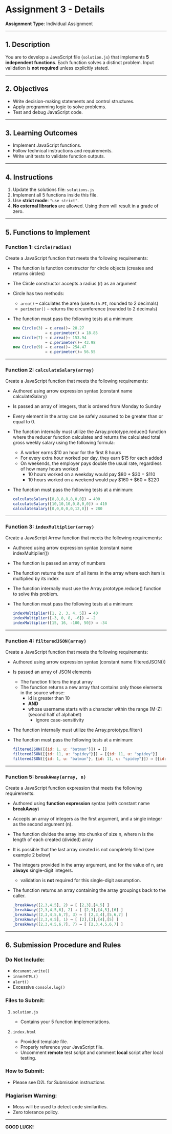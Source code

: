 # Assignment 3 - Details

**Assignment Type**: Individual Assignment

---

## 1. Description

You are to develop a JavaScript file (`solution.js`) that implements **5 independent functions**. Each function solves a distinct problem. Input validation is **not required** unless explicitly stated.

---

## 2. Objectives

* Write decision-making statements and control structures.
* Apply programming logic to solve problems.
* Test and debug JavaScript code.

---

## 3. Learning Outcomes

* Implement JavaScript functions.
* Follow technical instructions and requirements.
* Write unit tests to validate function outputs.

---

## 4. Instructions

1. Update the solutions file: `solutions.js`
2. Implement all 5 functions inside this file.
3. Use **strict mode**: `"use strict"`.
5. **No external libraries** are allowed. Using them will result in a grade of zero.

---

## 5. Functions to Implement

### Function 1: `Circle(radius)`
Create a JavaScript function that meets the following requirements:

* The function is function constructor for circle objects (creates and returns circles)
* The Circle constructor accepts a radius (r) as an argument
* Circle has two methods:

  * `area()` – calculates the area (use `Math.PI`, rounded to 2 decimals)
  * `perimeter()` – returns the circumference (rounded to 2 decimals)

* The function must pass the following tests at a minimum:

  ```javascript
  new Circle(3) → c.area()→ 28.27
                → c.perimeter() → 18.85
  new Circle(7) → c.area()→ 153.94
                → c.perimeter()→ 43.98
  new Circle(9) → c.area()→ 254.47
                → c.perimeter()→ 56.55
  ```

---

### Function 2: `calculateSalary(array)`
Create a JavaScript function that meets the following requirements:
* Authored using arrow expression syntax (constant name calculateSalary)
* Is passed an array of integers, that is ordered from Monday to Sunday
* Every element in the array can be safely assumed to be greater than or equal to 0.
* The function internally must utilize the Array.prototype.reduce() function where the reducer function calculates and returns the calculated total gross weekly salary using the following formula:
  * A worker earns $10 an hour for the first 8 hours
  * For every extra hour worked per day, they earn $15 for each added
  * On weekends, the employer pays double the usual rate, regardless of how many hours worked
    * 10 hours worked on a weekday would pay $80 + $30 = $110
    * 10 hours worked on a weekend would pay $160 + $60 = $220
* The function must pass the following tests at a minimum:

  ```javascript
  calculateSalary([8,8,8,8,8,0,0]) → 400
  calculateSalary([10,10,10,0,8,0,0]) → 410
  calculateSalary([0,0,0,0,0,12,0]) → 280
  ```

---

### Function 3: `indexMultiplier(array)`
Create a JavaScript Arrow function that meets the following requirements:

* Authored using arrow expression syntax (constant name indexMultiplier())
* The function is passed an array of numbers
* The function returns the sum of all items in the array where each item is multiplied by its index
* The function internally must use the Array.prototype.reduce() function to solve this problem.
* The function must pass the following tests at a minimum:

  ```javascript
  indexMultiplier([1, 2, 3, 4, 5]) → 40
  indexMultiplier([-3, 0, 8, -6]) → -2
  indexMultiplier([15, 16, -100, 50]) → -34
  ```

---

### Function 4: `filteredJSON(array)`

Create a JavaScript function that meets the following requirements:
* Authored using arrow expression syntax (constant name filteredJSON())
* Is passed an array of JSON elements
  * The function filters the input array
  * The function returns a new array that contains only those elements in the source whose:
    * id is greater than 10
    * **AND**
    * whose username starts with a character within the range [M-Z] (second half of alphabet)
      * ignore case-sensitivity
* The function internally must utilize the Array.prototype.filter()
* The function must pass the following tests at a minimum:

  ```javascript
  filteredJSON([{id: 1, u: "batman"}]) → []
  filteredJSON([{id: 11, u: "spidey"}]) → [{id: 11, u: "spidey"}]
  filteredJSON([{id: 1, u: "batman"}, {id: 11, u: "spidey"}]) → [{id: 11, u: "spidey"}]
  ```

---

### Function 5: `breakAway(array, n)`

Create a JavaScript function expression that meets the following requirements:
* Authored using **function expression** syntax (with constant name **breakAway**)
* Accepts an array of integers as the first argument, and a single integer as the second argument (n).
* The function divides the array into chunks of size n, where n is the length of each created (divided) array
* It is possible that the last array created is not completely filled (see example 2 below)
* The integers provided in the array argument, and for the value of n, are **always** single-digit integers.
  * validation is **not** required for this single-digit assumption.
* The function returns an array containing the array groupings back to the caller.

  ```javascript
  _breakAway([2,3,4,5], 2) → [ [2,3],[4,5] ]
  _breakAway([2,3,4,5,6], 2) → [ [2,3],[4,5],[6] ]
  _breakAway([2,3,4,5,6,7], 3) → [ [2,3,4],[5,6,7] ]
  _breakAway([2,3,4,5], 1) → [ [2],[3],[4],[5] ]
  _breakAway([2,3,4,5,6,7], 7) → [ [2,3,4,5,6,7] ]
  ```

---

## 6. Submission Procedure and Rules

### Do Not Include:

* `document.write()`
* `innerHTML()`
* `alert()`
* Excessive `console.log()`

### Files to Submit:

1. `solution.js`

   * Contains your 5 function implementations.
2. `index.html`

   * Provided template file.
   * Properly reference your JavaScript file.
   * Uncomment **remote** test script and comment **local** script after local testing.

### How to Submit:

* Please see D2L for Submission instructions

### Plagiarism Warning:

* Moss will be used to detect code similarities.
* Zero tolerance policy.

---


**GOOD LUCK!**
